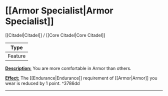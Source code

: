 # [[Armor Specialist|Armor Specialist]]
[[Citadel|Citadel]] / [[Core Citadel|Core Citadel]]

| Type | 
| --- |
| Feature | 
<u>**Description:**</u> You are more comfortable in Armor than others.

<u>**Effect:**</u> The [[Endurance|Endurance]] requirement of [[Armor|Armor]] you wear is reduced by 1 point. ^3786dd

---